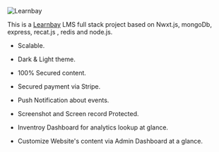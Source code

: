 ![Learnbay](https://github.com/tazheeb-shamsi/Learnbay--frontend/blob/master/Screenshot%202023-11-21%20201032.png)

This is a [Learnbay](https://learnbay.vercel.app/) LMS full stack project based on Nwxt.js, mongoDb, express, recat.js , redis and node.js.

- Scalable.

- Dark & Light theme.
  
- 100% Secured content.

- Secured payment via Stripe.

- Push Notification about events.

- Screenshot and Screen record Protected.

- Inventroy Dashboard for analytics lookup at glance.

- Customize Website's content via Admin Dashboard at a glance.
